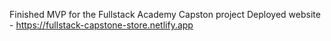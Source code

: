 Finished MVP for the Fullstack Academy Capston project 
Deployed website - https://fullstack-capstone-store.netlify.app
